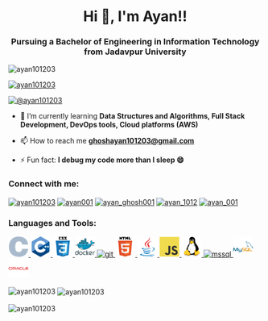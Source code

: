 <h1 align="center">Hi 👋, I'm Ayan!!</h1>
<h3 align="center">Pursuing a Bachelor of Engineering in Information Technology from Jadavpur University</h3>

<p align="left"> <img src="https://komarev.com/ghpvc/?username=ayan101203&label=Profile%20views&color=0e75b6&style=flat" alt="ayan101203" /> </p>

<p align="left"> <a href="https://github.com/ryo-ma/github-profile-trophy"><img src="https://github-profile-trophy.vercel.app/?username=ayan101203" alt="ayan101203" /></a> </p>

<p align="left"> <a href="https://twitter.com/@ayan101203" target="blank"><img src="https://img.shields.io/twitter/follow/@ayan101203?logo=twitter&style=for-the-badge" alt="@ayan101203" /></a> </p>

- 🌱 I’m currently learning **Data Structures and Algorithms, Full Stack Development, DevOps tools, Cloud platforms (AWS)**

- 📫 How to reach me **ghoshayan101203@gmail.com**

- ⚡ Fun fact: **I debug my code more than I sleep 😄**

<h3 align="left">Connect with me:</h3>
<p align="left">
<a href="https://twitter.com/@ayan101203" target="blank"><img align="center" src="https://raw.githubusercontent.com/rahuldkjain/github-profile-readme-generator/master/src/images/icons/Social/twitter.svg" alt="ayan101203" height="30" width="40" /></a>
<a href="https://linkedin.com/in/ayan001" target="blank"><img align="center" src="https://raw.githubusercontent.com/rahuldkjain/github-profile-readme-generator/master/src/images/icons/Social/linked-in-alt.svg" alt="ayan001" height="30" width="40" /></a>
<a href="https://instagram.com/ayan_ghosh001" target="blank"><img align="center" src="https://raw.githubusercontent.com/rahuldkjain/github-profile-readme-generator/master/src/images/icons/Social/instagram.svg" alt="ayan_ghosh001" height="30" width="40" /></a>
<a href="https://www.leetcode.com/ayan_1012" target="blank"><img align="center" src="https://raw.githubusercontent.com/rahuldkjain/github-profile-readme-generator/master/src/images/icons/Social/leet-code.svg" alt="ayan_1012" height="30" width="40" /></a>
<a href="https://auth.geeksforgeeks.org/user/ayan_001" target="blank"><img align="center" src="https://raw.githubusercontent.com/rahuldkjain/github-profile-readme-generator/master/src/images/icons/Social/geeks-for-geeks.svg" alt="ayan_001" height="30" width="40" /></a>
</p>

<h3 align="left">Languages and Tools:</h3>
<p align="left"> <a href="https://www.cprogramming.com/" target="_blank" rel="noreferrer"> <img src="https://raw.githubusercontent.com/devicons/devicon/master/icons/c/c-original.svg" alt="c" width="40" height="40"/> </a> <a href="https://www.w3schools.com/cpp/" target="_blank" rel="noreferrer"> <img src="https://raw.githubusercontent.com/devicons/devicon/master/icons/cplusplus/cplusplus-original.svg" alt="cplusplus" width="40" height="40"/> </a> <a href="https://www.w3schools.com/css/" target="_blank" rel="noreferrer"> <img src="https://raw.githubusercontent.com/devicons/devicon/master/icons/css3/css3-original-wordmark.svg" alt="css3" width="40" height="40"/> </a> <a href="https://www.docker.com/" target="_blank" rel="noreferrer"> <img src="https://raw.githubusercontent.com/devicons/devicon/master/icons/docker/docker-original-wordmark.svg" alt="docker" width="40" height="40"/> </a> <a href="https://git-scm.com/" target="_blank" rel="noreferrer"> <img src="https://www.vectorlogo.zone/logos/git-scm/git-scm-icon.svg" alt="git" width="40" height="40"/> </a> <a href="https://www.w3.org/html/" target="_blank" rel="noreferrer"> <img src="https://raw.githubusercontent.com/devicons/devicon/master/icons/html5/html5-original-wordmark.svg" alt="html5" width="40" height="40"/> </a> <a href="https://www.java.com" target="_blank" rel="noreferrer"> <img src="https://raw.githubusercontent.com/devicons/devicon/master/icons/java/java-original.svg" alt="java" width="40" height="40"/> </a> <a href="https://developer.mozilla.org/en-US/docs/Web/JavaScript" target="_blank" rel="noreferrer"> <img src="https://raw.githubusercontent.com/devicons/devicon/master/icons/javascript/javascript-original.svg" alt="javascript" width="40" height="40"/> </a> <a href="https://www.linux.org/" target="_blank" rel="noreferrer"> <img src="https://raw.githubusercontent.com/devicons/devicon/master/icons/linux/linux-original.svg" alt="linux" width="40" height="40"/> </a> <a href="https://www.microsoft.com/en-us/sql-server" target="_blank" rel="noreferrer"> <img src="https://www.svgrepo.com/show/303229/microsoft-sql-server-logo.svg" alt="mssql" width="40" height="40"/> </a> <a href="https://www.mysql.com/" target="_blank" rel="noreferrer"> <img src="https://raw.githubusercontent.com/devicons/devicon/master/icons/mysql/mysql-original-wordmark.svg" alt="mysql" width="40" height="40"/> </a> <a href="https://www.oracle.com/" target="_blank" rel="noreferrer"> <img src="https://raw.githubusercontent.com/devicons/devicon/master/icons/oracle/oracle-original.svg" alt="oracle" width="40" height="40"/> </a> </p>

<p><img align="left" src="https://github-readme-stats.vercel.app/api/top-langs?username=ayan101203&show_icons=true&locale=en&layout=compact" alt="ayan101203" /></p>

<p>&nbsp;<img align="center" src="https://github-readme-stats.vercel.app/api?username=ayan101203&show_icons=true&locale=en" alt="ayan101203" /></p>

<p><img align="center" src="https://github-readme-streak-stats.herokuapp.com/?user=ayan101203&" alt="ayan101203" /></p>
